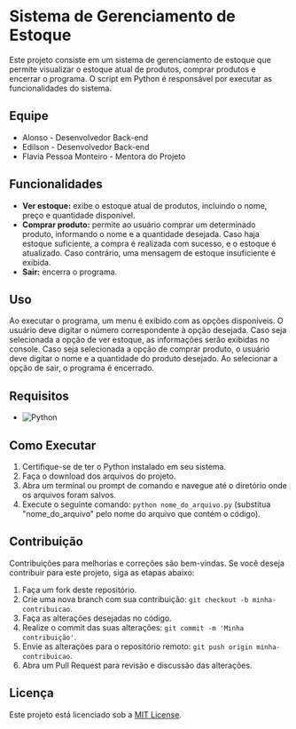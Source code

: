 <!-- Sistema de Gerenciamento de Estoque -->

# Sistema de Gerenciamento de Estoque

Este projeto consiste em um sistema de gerenciamento de estoque que permite visualizar o estoque atual de produtos, comprar produtos e encerrar o programa. O script em Python é responsável por executar as funcionalidades do sistema.

## Equipe

- Alonso - Desenvolvedor Back-end
- Edilson - Desenvolvedor Back-end
- Flavia Pessoa Monteiro - Mentora do Projeto

## Funcionalidades

- **Ver estoque:** exibe o estoque atual de produtos, incluindo o nome, preço e quantidade disponível.
- **Comprar produto:** permite ao usuário comprar um determinado produto, informando o nome e a quantidade desejada. Caso haja estoque suficiente, a compra é realizada com sucesso, e o estoque é atualizado. Caso contrário, uma mensagem de estoque insuficiente é exibida.
- **Sair:** encerra o programa.

## Uso

Ao executar o programa, um menu é exibido com as opções disponíveis. O usuário deve digitar o número correspondente à opção desejada. Caso seja selecionada a opção de ver estoque, as informações serão exibidas no console. Caso seja selecionada a opção de comprar produto, o usuário deve digitar o nome e a quantidade do produto desejado. Ao selecionar a opção de sair, o programa é encerrado.

## Requisitos

- ![Python](https://img.shields.io/badge/Python-14354C?style=for-the-badge&logo=python&logoColor=white)

## Como Executar

1. Certifique-se de ter o Python instalado em seu sistema.
2. Faça o download dos arquivos do projeto.
3. Abra um terminal ou prompt de comando e navegue até o diretório onde os arquivos foram salvos.
4. Execute o seguinte comando: `python nome_do_arquivo.py` (substitua "nome_do_arquivo" pelo nome do arquivo que contém o código).

## Contribuição

Contribuições para melhorias e correções são bem-vindas. Se você deseja contribuir para este projeto, siga as etapas abaixo:

1. Faça um fork deste repositório.
2. Crie uma nova branch com sua contribuição: `git checkout -b minha-contribuicao`.
3. Faça as alterações desejadas no código.
4. Realize o commit das suas alterações: `git commit -m 'Minha contribuição'`.
5. Envie as alterações para o repositório remoto: `git push origin minha-contribuicao`.
6. Abra um Pull Request para revisão e discussão das alterações.

## Licença

Este projeto está licenciado sob a [MIT License](LICENSE).
